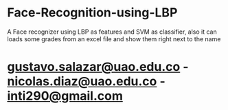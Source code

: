 # Face-Recognition-using-LBP
A Face recognizer using LBP as features and SVM as classifier, also it can loads some grades from an excel file and show them right next to the name 
# gustavo.salazar@uao.edu.co - nicolas.diaz@uao.edu.co - inti290@gmail.com
